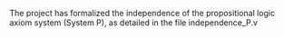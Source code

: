 The project has formalized the independence of the propositional logic axiom system (System P), as detailed in the file independence_P.v

